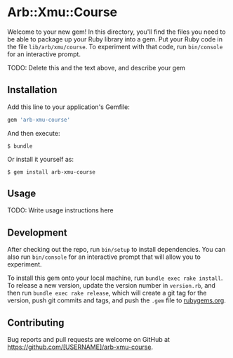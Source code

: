 # Arb::Xmu::Course

Welcome to your new gem! In this directory, you'll find the files you need to be able to package up your Ruby library into a gem. Put your Ruby code in the file `lib/arb/xmu/course`. To experiment with that code, run `bin/console` for an interactive prompt.

TODO: Delete this and the text above, and describe your gem

## Installation

Add this line to your application's Gemfile:

```ruby
gem 'arb-xmu-course'
```

And then execute:

    $ bundle

Or install it yourself as:

    $ gem install arb-xmu-course

## Usage

TODO: Write usage instructions here

## Development

After checking out the repo, run `bin/setup` to install dependencies. You can also run `bin/console` for an interactive prompt that will allow you to experiment.

To install this gem onto your local machine, run `bundle exec rake install`. To release a new version, update the version number in `version.rb`, and then run `bundle exec rake release`, which will create a git tag for the version, push git commits and tags, and push the `.gem` file to [rubygems.org](https://rubygems.org).

## Contributing

Bug reports and pull requests are welcome on GitHub at https://github.com/[USERNAME]/arb-xmu-course.

